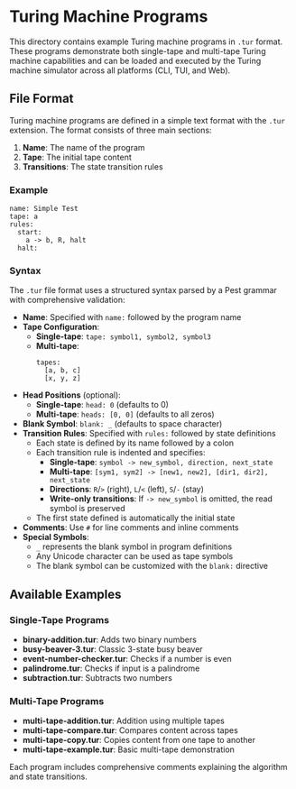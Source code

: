 # Turing Machine Programs

This directory contains example Turing machine programs in `.tur` format. These programs demonstrate both single-tape and multi-tape Turing machine capabilities and can be loaded and executed by the Turing machine simulator across all platforms (CLI, TUI, and Web).

## File Format

Turing machine programs are defined in a simple text format with the `.tur` extension. The format consists of three main sections:

1. **Name**: The name of the program
2. **Tape**: The initial tape content
3. **Transitions**: The state transition rules

### Example

```tur
name: Simple Test
tape: a
rules:
  start:
    a -> b, R, halt
  halt:
```

### Syntax

The `.tur` file format uses a structured syntax parsed by a Pest grammar with comprehensive validation:

- **Name**: Specified with `name:` followed by the program name
- **Tape Configuration**:
  - **Single-tape**: `tape: symbol1, symbol2, symbol3`
  - **Multi-tape**:
    ```tur
    tapes:
      [a, b, c]
      [x, y, z]
    ```
- **Head Positions** (optional):
  - **Single-tape**: `head: 0` (defaults to 0)
  - **Multi-tape**: `heads: [0, 0]` (defaults to all zeros)
- **Blank Symbol**: `blank: _` (defaults to space character)
- **Transition Rules**: Specified with `rules:` followed by state definitions
  - Each state is defined by its name followed by a colon
  - Each transition rule is indented and specifies:
    - **Single-tape**: `symbol -> new_symbol, direction, next_state`
    - **Multi-tape**: `[sym1, sym2] -> [new1, new2], [dir1, dir2], next_state`
    - **Directions**: `R`/`>` (right), `L`/`<` (left), `S`/`-` (stay)
    - **Write-only transitions**: If `-> new_symbol` is omitted, the read symbol is preserved
  - The first state defined is automatically the initial state
- **Comments**: Use `#` for line comments and inline comments
- **Special Symbols**:
  - `_` represents the blank symbol in program definitions
  - Any Unicode character can be used as tape symbols
  - The blank symbol can be customized with the `blank:` directive

## Available Examples

### Single-Tape Programs
- **binary-addition.tur**: Adds two binary numbers
- **busy-beaver-3.tur**: Classic 3-state busy beaver
- **event-number-checker.tur**: Checks if a number is even
- **palindrome.tur**: Checks if input is a palindrome
- **subtraction.tur**: Subtracts two numbers

### Multi-Tape Programs
- **multi-tape-addition.tur**: Addition using multiple tapes
- **multi-tape-compare.tur**: Compares content across tapes
- **multi-tape-copy.tur**: Copies content from one tape to another
- **multi-tape-example.tur**: Basic multi-tape demonstration

Each program includes comprehensive comments explaining the algorithm and state transitions.

